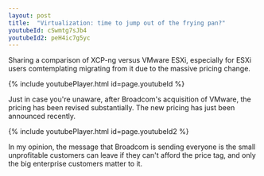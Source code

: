 ```yaml
---
layout: post
title:  "Virtualization: time to jump out of the frying pan?"
youtubeId: cSwmtg7sJb4
youtubeId2: peH4ic7g5yc
---
```


Sharing a comparison of XCP-ng versus VMware ESXi, especially for ESXi users
comtemplating migrating from it due to the massive pricing change.

{% include youtubePlayer.html id=page.youtubeId %}

Just in case you're unaware, after Broadcom's acquisition of VMware, the 
pricing has been revised substantially. The new pricing has just been announced 
recently.

{% include youtubePlayer.html id=page.youtubeId2 %}

In my opinion, the message that Broadcom is sending everyone is the small 
unprofitable customers can leave if they can't afford the price tag, and only
the big enterprise customers matter to it.
